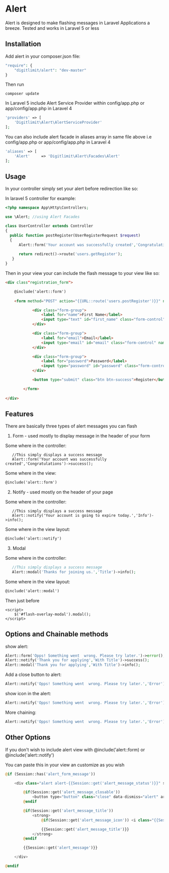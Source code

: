 # Alert
Alert is designed to make flashing messages in Laravel Applications a breeze. 
Tested and works in Laravel 5 or less


## Installation

Add alert in your composer.json file:

```php
"require": {
    "digitlimit/alert": "dev-master"
}
```

Then run 
```command
composer update
```

In Laravel 5 include Alert Service Provider within config/app.php or  app/config/app.php in Laravel 4

```php
'providers' => [
    'Digitlimit\Alert\AlertServiceProvider'
];
```


You can also include alert facade in aliases array in same file above i.e config/app.php or  app/config/app.php in Laravel 4

```php
'aliases' => [
    'Alert'     => 'Digitlimit\Alert\Facades\Alert'
];
```

## Usage

In your controller simply set your alert before redirection like so:

In laravel 5 controller for example:

```php
<?php namespace App\Http\Controllers;

use \Alert; //using Alert Facades

class UserController extends Controller
{
  public function postRegister(UserRegisterRequest $request)
  {
      Alert::form('Your account was successfully created','Congratulations')->success()->closable()->showIcon();
        
      return redirect()->route('users.getRegister');
   }
}
```

Then in your view your can include the flash message to your view like so:

```html
<div class"registration_form">

    @include('alert::form')
    
    <form method="POST" action="{{URL::route('users.postRegister')}}" novalidate>

            <div class="form-group">
                <label for="name">First Name</label>
                <input type="text" id="first_name" class="form-control" name="first_name" placeholder="First Name">
            </div>

            <div class="form-group">
                <label for="email">Email</label>
                <input type="email" id="email" class="form-control" name="email" placeholder="Email Address">
            </div>

            <div class="form-group">
                <label for="password">Password</label>
                <input type="password" id="password" class="form-control" name="password">
            </div>

            <button type="submit" class="btn btn-success">Register</button>

        </form>
    
</div>
```   

## Features
There are basically three types of alert messages you can flash

1. Form - used mostly to display message in the header of your form
  
Some where in the controller: 
```pph
   //This simply displays a success message
   Alert::form('Your account was successfully created','Congratulations')->success();
```
Some where in the view:
```html
@include('alert::form')
```

2. Notify - used mostly on the header of your page

Some where in the controller: 
```pph
   //This simply displays a success message
   Alert::notify('Your account is going to expire today.','Info')->info();
```
Some where in the view layout:
```html
@include('alert::notify')
```

3. Modal

Some where in the controller: 
```php
   //This simply displays a success message
   Alert::modal('Thanks for joining us.','Title')->info();
```
Some where in the view layout:
```html
@include('alert::modal')
```

Then just before </body>

```script
<script>
    $('#flash-overlay-modal').modal();
</script>
```

## Options and Chainable methods
show alert:
```php
Alert::form('Opps! Something went  wrong. Please try later.')->error();
Alert::notify('Thank you for applying','With Title')->success();
Alert::modal('Thank you for applying','With Title')->info();
```

Add a close button to alert:
```php
Alert::notify('Opps! Something went  wrong. Please try later.','Error')->error()->closable();
```

show icon in the alert:
```php
Alert::notify('Opps! Something went  wrong. Please try later.','Error')->error()->showIcon();
```

More chaining:
```php
Alert::notify('Opps! Something went  wrong. Please try later.','Error')->error()->showIcon()->closable;
```

## Other Options

If you don't wish to include alert view with @include('alert::form) or @include('alert::notify')

You can paste this in your view an customize as you wish

```php
@if (Session::has('alert_form_message'))

    <div class="alert alert-{{Session::get('alert_message_status')}}" style="display: block;">

        @if(Session::get('alert_message_closable'))
            <button type="button" class="close" data-dismiss="alert" aria-hidden="true">&times;</button>
        @endif

        @if(Session::get('alert_message_title'))
            <strong>
                @if(Session::get('alert_message_icon')) <i class="{{Session::get('alert_message_icon')}}"></i> @endif

                {{Session::get('alert_message_title')}}
            </strong>
        @endif

        {{Session::get('alert_message')}}

    </div>

@endif
```
